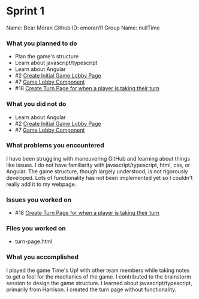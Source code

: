 # Sprint 1
Name: Bear Moran
Github ID: emoran11
Group Name: nullTime
### What you planned to do
- Plan the game's structure
- Learn about javascript/typescript
- Learn about Angular
- #2 [Create Initial Game Lobby Page](https://github.com/utk-cs340-fall22/nullTime/issues/2)
- #7 [Game Lobby Component](https://github.com/utk-cs340-fall22/nullTime/issues/7)
- #18 [Create Turn Page for when a player is taking their turn](https://github.com/utk-cs340-fall22/nullTime/issues/18)
### What you did not do
- Learn about Angular
- #2 [Create Initial Game Lobby Page](https://github.com/utk-cs340-fall22/nullTime/issues/2)
- #7 [Game Lobby Component](https://github.com/utk-cs340-fall22/nullTime/issues/7)
### What problems you encountered
I have been struggling with maneuvering GitHub and learning about things like issues. I do not have familiarity with javascript/typescript, html, css, or Angular. The game structure, though largely understood, is not rigorously developed. Lots of functionality has not been implemented yet so I couldn't really add it to my webpage.
### Issues you worked on
- #18 [Create Turn Page for when a player is taking their turn](https://github.com/utk-cs340-fall22/nullTime/issues/18)
### Files you worked on
- turn-page.html
### What you accomplished
I played the game Time's Up! with other team members while taking notes to get a feel for the mechanics of the game. I contributed to the brainstorm session to design the game structure. I learned about javascript/typescript, primarily from Harrison. I created the turn page without functionality.
